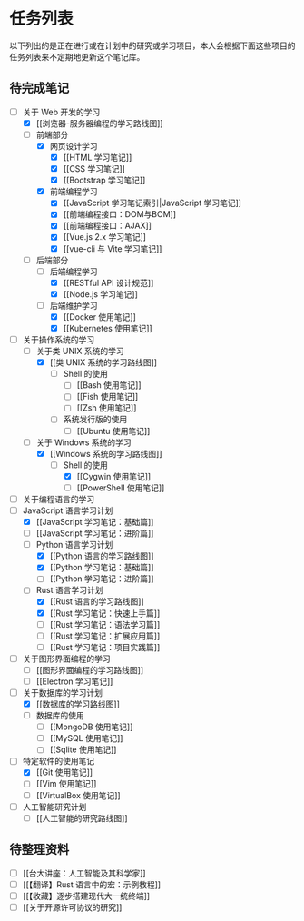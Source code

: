 # 任务列表

以下列出的是正在进行或在计划中的研究或学习项目，本人会根据下面这些项目的任务列表来不定期地更新这个笔记库。

## 待完成笔记

- [ ] 关于 Web 开发的学习
  - [x] [[浏览器-服务器编程的学习路线图]]
  - [ ] 前端部分
    - [x] 网页设计学习
      - [x] [[HTML 学习笔记]]
      - [x] [[CSS 学习笔记]]
      - [x] [[Bootstrap 学习笔记]]
    - [x] 前端编程学习
      - [x] [[JavaScript 学习笔记索引|JavaScript 学习笔记]]
      - [x] [[前端编程接口：DOM与BOM]]
      - [x] [[前端编程接口：AJAX]]
      - [x] [[Vue.js 2.x 学习笔记]]
      - [x] [[vue-cli 与 Vite 学习笔记]]
  - [ ] 后端部分
    - [ ] 后端编程学习
      - [x] [[RESTful API 设计规范]]
      - [x] [[Node.js 学习笔记]]
    - [ ] 后端维护学习
      - [x] [[Docker 使用笔记]]
      - [x] [[Kubernetes 使用笔记]]

- [ ] 关于操作系统的学习
  - [ ] 关于类 UNIX 系统的学习
    - [x] [[类 UNIX 系统的学习路线图]]
      - [ ] Shell 的使用
        - [ ] [[Bash 使用笔记]]
        - [ ] [[Fish 使用笔记]]
        - [ ] [[Zsh 使用笔记]]
      - [ ] 系统发行版的使用
        - [ ] [[Ubuntu 使用笔记]]
  - [ ] 关于 Windows 系统的学习
    - [x] [[Windows 系统的学习路线图]]
      - [ ] Shell 的使用
        - [x] [[Cygwin 使用笔记]]
        - [ ] [[PowerShell 使用笔记]]
  
- [ ] 关于编程语言的学习
- [ ] JavaScript 语言学习计划
  - [x] [[JavaScript 学习笔记：基础篇]]
  - [ ] [[JavaScript 学习笔记：进阶篇]]
  - [ ] Python 语言学习计划
    - [x] [[Python 语言的学习路线图]]
    - [x] [[Python 学习笔记：基础篇]]
    - [ ] [[Python 学习笔记：进阶篇]]
  - [ ] Rust 语言学习计划
    - [x] [[Rust 语言的学习路线图]]
    - [x] [[Rust 学习笔记：快速上手篇]]
    - [ ] [[Rust 学习笔记：语法学习篇]]
    - [ ] [[Rust 学习笔记：扩展应用篇]]
    - [ ] [[Rust 学习笔记：项目实践篇]]

- [ ] 关于图形界面编程的学习  
  - [ ] [[图形界面编程的学习路线图]]
  - [ ] [[Electron 学习笔记]]

- [ ] 关于数据库的学习计划
  - [x] [[数据库的学习路线图]]
  - [ ] 数据库的使用
    - [ ] [[MongoDB 使用笔记]]
    - [ ] [[MySQL 使用笔记]]
    - [ ] [[Sqlite 使用笔记]]

- [ ] 特定软件的使用笔记
  - [x] [[Git 使用笔记]]
  - [ ] [[Vim 使用笔记]]
  - [ ] [[VirtualBox 使用笔记]]

- [ ] 人工智能研究计划
  - [ ] [[人工智能的研究路线图]]

## 待整理资料

- [ ] [[台大讲座：人工智能及其科学家]]
- [ ] [[【翻译】Rust 语言中的宏：示例教程]]
- [ ] [[【收藏】逐步搭建现代大一统终端]]
- [ ] [[关于开源许可协议的研究]]
